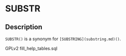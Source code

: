 
# SUBSTR

## Description


`SUBSTR()` is a synonym for `[SUBSTRING](substring.md)()`.


GPLv2 fill_help_tables.sql

